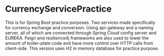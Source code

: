 # CurrencyServicePractice
This is for Spring Boot practice purposes. 
Two services made specifically for currency exchange and conversion.
Using api-gateway and a naming server, all of which are connected through Spring Cloud config server and EUREKA.
Feign and resilience4j frameworks are also used to lower the amount of boiler-plate code and have more control over HTTP calls from client-side.
This version uses H2 in memory database for practice purpose.

